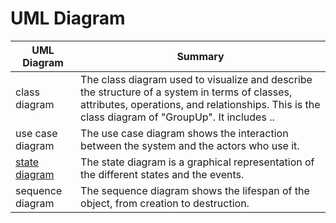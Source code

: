 
# UML Diagram # 

|UML Diagram|Summary|
|------|------|
|class diagram|The class diagram used to visualize and describe the structure of a system in terms of classes, attributes, operations, and relationships. This is the class diagram of "GroupUp". It includes .. |
|use case diagram|The use case diagram shows the interaction between the system and the actors who use it. |
|[state diagram]()|The state diagram is a graphical representation of the different states and the events.  |
|sequence diagram|The sequence diagram shows the lifespan of the object, from creation to destruction.|
